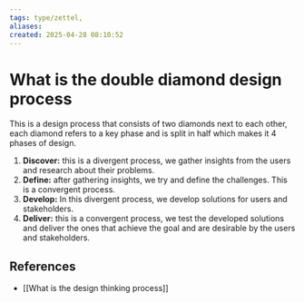 ```yaml
---
tags: type/zettel, 
aliases: 
created: 2025-04-28 08:10:52
---
```

# What is the double diamond design process

This is a design process that consists of two diamonds next to each other, each diamond refers to a key phase and is split in half which makes it 4 phases of design. 

1. **Discover:** this is a divergent process, we gather insights from the users and research about their problems.
2. **Define:** after gathering insights, we try and define the challenges. This is a convergent process.
3. **Develop:** In this divergent process, we develop solutions for users and stakeholders.
4. **Deliver:** this is a convergent process, we test the developed solutions and deliver the ones that achieve the goal and are desirable by the users and stakeholders.


## References

- [[What is the design thinking process]]